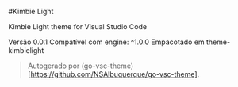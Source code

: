 #Kimbie Light

Kimbie Light theme for Visual Studio Code

Versão 0.0.1
Compatível com engine: ^1.0.0
Empacotado em theme-kimbielight

> Autogerado por (go-vsc-theme)[https://github.com/NSAlbuquerque/go-vsc-theme].
